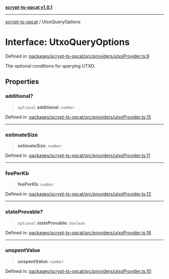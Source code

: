 [**scrypt-ts-opcat v1.0.1**](../README.md)

***

[scrypt-ts-opcat](../README.md) / UtxoQueryOptions

# Interface: UtxoQueryOptions

Defined in: [packages/scrypt-ts-opcat/src/providers/utxoProvider.ts:9](https://github.com/OPCAT-Labs/ts-tools/blob/e67b8657b34dbf57f8a4f9bdf87cdc2742db16bb/packages/scrypt-ts-opcat/src/providers/utxoProvider.ts#L9)

The optional conditions for querying UTXO.

## Properties

### additional?

> `optional` **additional**: `number`

Defined in: [packages/scrypt-ts-opcat/src/providers/utxoProvider.ts:15](https://github.com/OPCAT-Labs/ts-tools/blob/e67b8657b34dbf57f8a4f9bdf87cdc2742db16bb/packages/scrypt-ts-opcat/src/providers/utxoProvider.ts#L15)

***

### estimateSize

> **estimateSize**: `number`

Defined in: [packages/scrypt-ts-opcat/src/providers/utxoProvider.ts:11](https://github.com/OPCAT-Labs/ts-tools/blob/e67b8657b34dbf57f8a4f9bdf87cdc2742db16bb/packages/scrypt-ts-opcat/src/providers/utxoProvider.ts#L11)

***

### feePerKb

> **feePerKb**: `number`

Defined in: [packages/scrypt-ts-opcat/src/providers/utxoProvider.ts:12](https://github.com/OPCAT-Labs/ts-tools/blob/e67b8657b34dbf57f8a4f9bdf87cdc2742db16bb/packages/scrypt-ts-opcat/src/providers/utxoProvider.ts#L12)

***

### stateProvable?

> `optional` **stateProvable**: `boolean`

Defined in: [packages/scrypt-ts-opcat/src/providers/utxoProvider.ts:16](https://github.com/OPCAT-Labs/ts-tools/blob/e67b8657b34dbf57f8a4f9bdf87cdc2742db16bb/packages/scrypt-ts-opcat/src/providers/utxoProvider.ts#L16)

***

### unspentValue

> **unspentValue**: `number`

Defined in: [packages/scrypt-ts-opcat/src/providers/utxoProvider.ts:10](https://github.com/OPCAT-Labs/ts-tools/blob/e67b8657b34dbf57f8a4f9bdf87cdc2742db16bb/packages/scrypt-ts-opcat/src/providers/utxoProvider.ts#L10)
